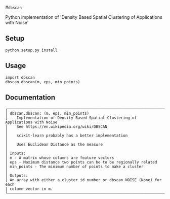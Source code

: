 #`dbscan`


Python implementation of 'Density Based Spatial Clustering of Applications with Noise'

## Setup

`python setup.py install`

## Usage

	import dbscan
	dbscan.dbscan(m, eps, min_points)
	
## Documentation

	┌───────────────────────────────────────────────────────────────────────────────────────────────┐
	│ dbscan.dbscan: (m, eps, min_points)                                                                                                                   
	│    Implementation of Density Based Spatial Clustering of Applications with Noise                                                                               
	│    See https://en.wikipedia.org/wiki/DBSCAN                                                                                                                                                                                                                                                                                 	│
	│    scikit-learn probably has a better implementation                                                                                                                                                                                                                                       	│
	│    Uses Euclidean Distance as the measure                                                                                                                                                                                                                                                                                  	│
	│ Inputs:                                                                                                                                                     
	│ m - A matrix whose columns are feature vectors                                                                                                              
	│ eps - Maximum distance two points can be to be regionally related                                                                                           
	│ min_points - The minimum number of points to make a cluster                                                                                                 
	│                                                                                                                                                             
	│ Outputs:                                                                                                                                                     	│ An array with either a cluster id number or dbscan.NOISE (None) for each 
	| column vector in m.                                                                                                                                                             
	└───────────────────────────────────────────────────────────────────────────────────────────────┘